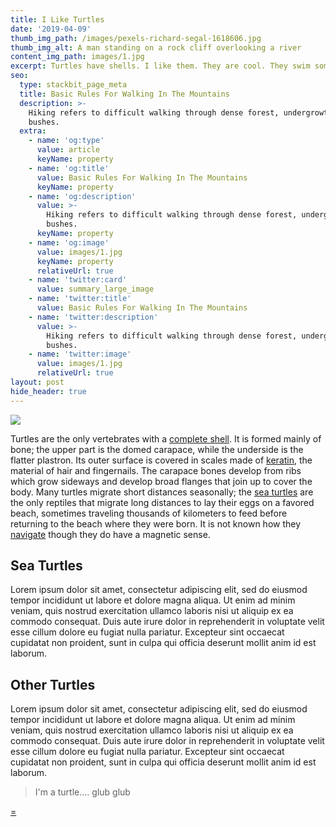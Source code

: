 ```yaml
---
title: I Like Turtles
date: '2019-04-09'
thumb_img_path: /images/pexels-richard-segal-1618606.jpg
thumb_img_alt: A man standing on a rock cliff overlooking a river
content_img_path: images/1.jpg
excerpt: Turtles have shells. I like them. They are cool. They swim sometimes I think.
seo:
  type: stackbit_page_meta
  title: Basic Rules For Walking In The Mountains
  description: >-
    Hiking refers to difficult walking through dense forest, undergrowth, or
    bushes.
  extra:
    - name: 'og:type'
      value: article
      keyName: property
    - name: 'og:title'
      value: Basic Rules For Walking In The Mountains
      keyName: property
    - name: 'og:description'
      value: >-
        Hiking refers to difficult walking through dense forest, undergrowth, or
        bushes.
      keyName: property
    - name: 'og:image'
      value: images/1.jpg
      keyName: property
      relativeUrl: true
    - name: 'twitter:card'
      value: summary_large_image
    - name: 'twitter:title'
      value: Basic Rules For Walking In The Mountains
    - name: 'twitter:description'
      value: >-
        Hiking refers to difficult walking through dense forest, undergrowth, or
        bushes.
    - name: 'twitter:image'
      value: images/1.jpg
      relativeUrl: true
layout: post
hide_header: true
---
```

![](/\_static/app-assets/pexels-richard-segal-1618606.jpg)

Turtles are the only vertebrates with a [complete shell](https://en.wikipedia.org/wiki/Turtle_shell).  It is formed mainly of bone; the upper part is the domed carapace,
while the underside is the flatter plastron. Its outer surface is covered in scales made of [keratin](https://en.wikipedia.org/wiki/Keratin),
the material of hair and fingernails. The carapace bones develop from ribs which grow sideways and develop broad flanges that join up to cover
the body. Many turtles migrate short distances seasonally; the [sea turtles](https://en.wikipedia.org/wiki/Sea_turtle) are the only reptiles that migrate long distances to lay their eggs on a
favored beach, sometimes traveling thousands of kilometers to feed before returning to the beach where they were born. It is not known how
they [navigate](https://en.wikipedia.org/wiki/Animal_navigation) though they do have a magnetic sense.

## Sea Turtles

Lorem ipsum dolor 
sit amet, consectetur adipiscing elit, sed do eiusmod tempor incididunt 
ut labore et dolore magna aliqua. Ut enim ad minim veniam, quis nostrud 
exercitation ullamco laboris nisi ut aliquip ex ea commodo consequat. 
Duis aute irure dolor in reprehenderit in voluptate velit esse cillum 
dolore eu fugiat nulla pariatur. Excepteur sint occaecat cupidatat non 
proident, sunt in culpa qui officia deserunt mollit anim id est laborum.



## Other Turtles

Lorem ipsum dolor 
sit amet, consectetur adipiscing elit, sed do eiusmod tempor incididunt 
ut labore et dolore magna aliqua. Ut enim ad minim veniam, quis nostrud 
exercitation ullamco laboris nisi ut aliquip ex ea commodo consequat. 
Duis aute irure dolor in reprehenderit in voluptate velit esse cillum 
dolore eu fugiat nulla pariatur. Excepteur sint occaecat cupidatat non 
proident, sunt in culpa qui officia deserunt mollit anim id est laborum.



> I'm a turtle.... glub glub

[=](https://en.wikipedia.org/wiki/Hiking)
